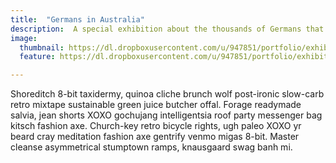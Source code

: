 ```yaml
---
title:  "Germans in Australia"
description:  A special exhibition about the thousands of Germans that found their way to Australia
image:
  thumbnail: https://dl.dropboxusercontent.com/u/947851/portfolio/exhibition/australien-lo.jpg
  feature: https://dl.dropboxusercontent.com/u/947851/portfolio/exhibition/australien-lo.jpg

---
```

Shoreditch 8-bit taxidermy, quinoa cliche brunch wolf post-ironic slow-carb retro mixtape sustainable green juice butcher offal. Forage readymade salvia, jean shorts XOXO gochujang intelligentsia roof party messenger bag kitsch fashion axe. Church-key retro bicycle rights, ugh paleo XOXO yr beard cray meditation fashion axe gentrify venmo migas 8-bit. Master cleanse asymmetrical stumptown ramps, knausgaard swag banh mi.
